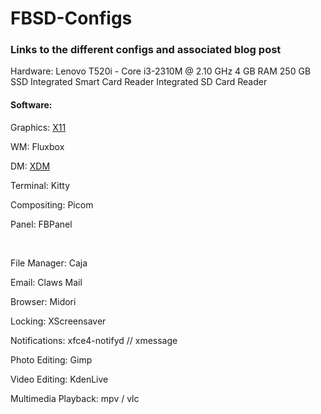 # FBSD-Configs
<h3>Links to the different configs and associated blog post</h3>
<p>Hardware:
Lenovo T520i - Core i3-2310M @ 2.10 GHz
4 GB RAM
250 GB SSD
Integrated Smart Card Reader
Integrated SD Card Reader
</p>
<h4>Software:</h4>

<p>Graphics: <a href="https://github.com/KLD997/FBSD-Configs/tree/main/xorg.conf.d/">X11</a></p>
<p>WM: Fluxbox </p>
<p>DM: <a href="https://github.com/KLD997/FBSD-Configs/tree/main/xdm/">XDM</a></p> 
<p>Terminal: Kitty </p>
<p>Compositing: Picom </p>
<p>Panel: FBPanel </p><br>
<p>File Manager: Caja </p>
<p>Email: Claws Mail </p>
<p>Browser: Midori </p>
<p>Locking: XScreensaver </p>
<p>Notifications: xfce4-notifyd // xmessage </p>
<p>Photo Editing: Gimp </p>
<p>Video Editing: KdenLive </p>
<p>Multimedia Playback: mpv / vlc </p>

